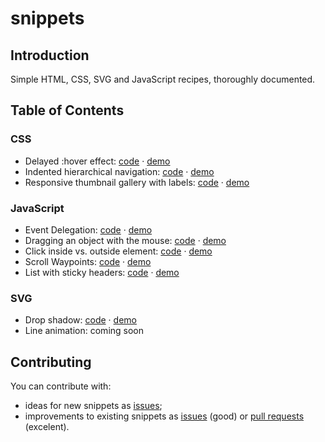 snippets
========

## Introduction

Simple HTML, CSS, SVG and JavaScript recipes, thoroughly documented.

## Table of Contents

### CSS

* Delayed :hover effect: [code](https://github.com/danburzo/snippets/blob/master/snippets/css/delayed-hover/delayed-hover.html) &middot; [demo](https://cdn.rawgit.com/danburzo/snippets/master/snippets/css/delayed-hover/delayed-hover.html)
* Indented hierarchical navigation: [code](https://github.com/danburzo/snippets/blob/master/snippets/css/indented-navigation/indented-navigation.html) &middot; [demo](https://cdn.rawgit.com/danburzo/snippets/master/snippets/css/indented-navigation/indented-navigation.html)
* Responsive thumbnail gallery with labels: [code](https://github.com/danburzo/snippets/blob/master/snippets/css/thumbnail-gallery/thumbnail-gallery.html) &middot; [demo](https://cdn.rawgit.com/danburzo/snippets/master/snippets/css/thumbnail-gallery/thumbnail-gallery.html)

### JavaScript

* Event Delegation: [code](https://github.com/danburzo/snippets/blob/master/snippets/javascript/delegation/delegation.html) &middot; [demo](https://cdn.rawgit.com/danburzo/snippets/master/snippets/javascript/delegation/delegation.html)
* Dragging an object with the mouse: [code](https://github.com/danburzo/snippets/blob/master/snippets/javascript/draggable/draggable.html) &middot; [demo](https://cdn.rawgit.com/danburzo/snippets/master/snippets/javascript/draggable/draggable.html)
* Click inside vs. outside element: [code](https://github.com/danburzo/snippets/blob/master/snippets/javascript/inside-outside/inside-outside.html) &middot; [demo](https://cdn.rawgit.com/danburzo/snippets/master/snippets/javascript/inside-outside/inside-outside.html)
* Scroll Waypoints: [code](https://github.com/danburzo/snippets/blob/master/snippets/javascript/scroll-waypoints/scroll-waypoints.html) &middot; [demo](https://cdn.rawgit.com/danburzo/snippets/master/snippets/javascript/scroll-waypoints/scroll-waypoints.html)
* List with sticky headers: [code](https://github.com/danburzo/snippets/blob/master/snippets/javascript/sticky-headers/sticky-headers.html) &middot; [demo](https://cdn.rawgit.com/danburzo/snippets/master/snippets/javascript/sticky-headers/sticky-headers.html)

### SVG

* Drop shadow: [code](https://github.com/danburzo/snippets/blob/master/snippets/svg/drop-shadow/drop-shadow.html) &middot; [demo](https://cdn.rawgit.com/danburzo/snippets/master/snippets/svg/drop-shadow/drop-shadow.html)
* Line animation: coming soon

## Contributing

You can contribute with:

* ideas for new snippets as [issues](https://github.com/danburzo/snippets/issues);
* improvements to existing snippets as [issues](https://github.com/danburzo/snippets/issues) (good) or [pull requests](https://github.com/danburzo/snippets/pulls) (excelent).